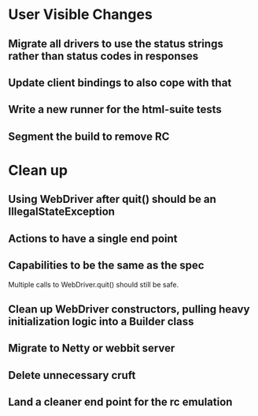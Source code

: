 # User Visible Changes

## Migrate all drivers to use the status strings rather than status codes in responses

## Update client bindings to also cope with that

## Write a new runner for the html-suite tests

## Segment the build to remove RC

# Clean up

## Using WebDriver after quit() should be an IllegalStateException

## Actions to have a single end point

## Capabilities to be the same as the spec

Multiple calls to WebDriver.quit() should still be safe.

## Clean up WebDriver constructors, pulling heavy initialization logic into a Builder class

## Migrate to Netty or webbit server

## Delete unnecessary cruft

## Land a cleaner end point for the rc emulation